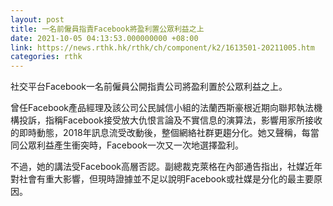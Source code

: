 ```yaml
---
layout: post
title: 一名前僱員指責Facebook將盈利置公眾利益之上
date: 2021-10-05 04:13:53.000000000 +08:00
link: https://news.rthk.hk/rthk/ch/component/k2/1613501-20211005.htm
categories: rthk
---
```


社交平台Facebook一名前僱員公開指責公司將盈利置於公眾利益之上。

曾任Facebook產品經理及該公司公民誠信小組的法蘭西斯豪根近期向聯邦執法機構投訴，指稱Facebook接受放大仇恨言論及不實信息的演算法，影響用家所接收的即時動態，2018年訊息流受改動後，整個網絡社群更趨分化。她又聲稱，每當同公眾利益產生衝突時，Facebook一次又一次地選擇盈利。

不過，她的講法受Facebook高層否認。副總裁克萊格在內部通告指出，社媒近年對社會有重大影響，但現時證據並不足以說明Facebook或社媒是分化的最主要原因。
